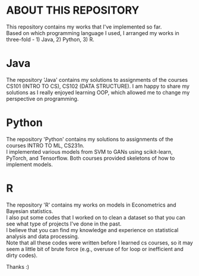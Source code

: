 # ABOUT THIS REPOSITORY

This repository contains my works that I've implemented so far. <br> 
Based on which programming language I used, I arranged my works in three-fold - 1) Java, 2) Python, 3) R. <br>

# Java
The repository 'Java' contains my solutions to assignments of the courses CS101 (INTRO TO CS), CS102 (DATA STRUCTURE). I am happy to share my solutions as I really enjoyed learning OOP, which allowed me to change my perspective on programming. <br>

# Python
The repository 'Python' contains my solutions to assignments of the courses INTRO TO ML, CS231n. <br> I implemented various models from SVM to GANs using scikit-learn, PyTorch, and Tensorflow. Both courses provided skeletons of how to implement models. <br>

# R
The repository 'R' contains my works on models in Econometrics and Bayesian statistics. <br> 
I also put some codes that I worked on to clean a dataset so that you can see what type of projects I've done in the past. <br>
I believe that you can find my knowledge and experience on statistical analysis and data processing. <br>
Note that all these codes were written before I learned cs courses, so it may seem a little bit of brute force (e.g., overuse of for loop or inefficient and dirty codes). <br>


Thanks :)

